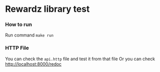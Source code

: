 # Rewardz library test

### How to run
Run command `make run`

### HTTP File
You can check the `api.http` file and test it from that file
Or you can check [http://localhost:8000/redoc](http://localhost:8000/redoc)